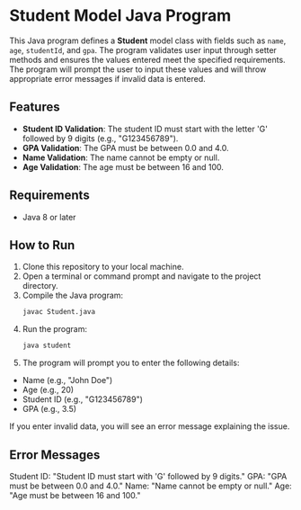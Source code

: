 # Student Model Java Program

This Java program defines a **Student** model class with fields such as `name`, `age`, `studentId`, and `gpa`. The program validates user input through setter methods and ensures the values entered meet the specified requirements. The program will prompt the user to input these values and will throw appropriate error messages if invalid data is entered.

## Features

- **Student ID Validation**: The student ID must start with the letter 'G' followed by 9 digits (e.g., "G123456789").
- **GPA Validation**: The GPA must be between 0.0 and 4.0.
- **Name Validation**: The name cannot be empty or null.
- **Age Validation**: The age must be between 16 and 100.

## Requirements

- Java 8 or later

## How to Run

1. Clone this repository to your local machine.
2. Open a terminal or command prompt and navigate to the project directory.
3. Compile the Java program:
   ```bash
   javac Student.java
4. Run the program:
   ```bash
   java student
5. The program will prompt you to enter the following details:
- Name (e.g., "John Doe")
- Age (e.g., 20)
- Student ID (e.g., "G123456789")
- GPA (e.g., 3.5)

If you enter invalid data, you will see an error message explaining the issue.

## Error Messages
Student ID: "Student ID must start with 'G' followed by 9 digits."
GPA: "GPA must be between 0.0 and 4.0."
Name: "Name cannot be empty or null."
Age: "Age must be between 16 and 100."
